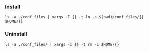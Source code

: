 ### Install

```shell
ls -a ./conf_files | xargs -I {} -t ln -s $(pwd)/conf_files/{} $HOME/{}
```


### Uninstall

```shell
ls -a ./conf_files/ | xargs -I {} -t rm -i $HOME/{}
```
